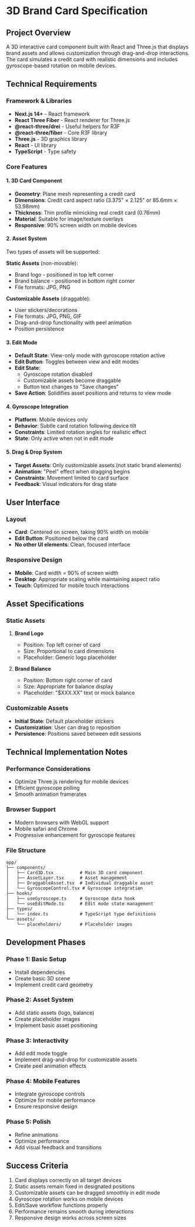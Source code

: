 # 3D Brand Card Specification

## Project Overview
A 3D interactive card component built with React and Three.js that displays brand assets and allows customization through drag-and-drop interactions. The card simulates a credit card with realistic dimensions and includes gyroscope-based rotation on mobile devices.

## Technical Requirements

### Framework & Libraries
- **Next.js 14+** - React framework
- **React Three Fiber** - React renderer for Three.js
- **@react-three/drei** - Useful helpers for R3F
- **@react-three/fiber** - Core R3F library
- **Three.js** - 3D graphics library
- **React** - UI library
- **TypeScript** - Type safety

### Core Features

#### 1. 3D Card Component
- **Geometry**: Plane mesh representing a credit card
- **Dimensions**: Credit card aspect ratio (3.375" × 2.125" or 85.6mm × 53.98mm)
- **Thickness**: Thin profile mimicking real credit card (0.76mm)
- **Material**: Suitable for image/texture overlays
- **Responsive**: 90% screen width on mobile devices

#### 2. Asset System
Two types of assets will be supported:

**Static Assets** (non-movable):
- Brand logo - positioned in top left corner
- Brand balance - positioned in bottom right corner
- File formats: JPG, PNG

**Customizable Assets** (draggable):
- User stickers/decorations
- File formats: JPG, PNG, GIF
- Drag-and-drop functionality with peel animation
- Position persistence

#### 3. Edit Mode
- **Default State**: View-only mode with gyroscope rotation active
- **Edit Button**: Toggles between view and edit modes
- **Edit State**: 
  - Gyroscope rotation disabled
  - Customizable assets become draggable
  - Button text changes to "Save changes"
- **Save Action**: Solidifies asset positions and returns to view mode

#### 4. Gyroscope Integration
- **Platform**: Mobile devices only
- **Behavior**: Subtle card rotation following device tilt
- **Constraints**: Limited rotation angles for realistic effect
- **State**: Only active when not in edit mode

#### 5. Drag & Drop System
- **Target Assets**: Only customizable assets (not static brand elements)
- **Animation**: "Peel" effect when dragging begins
- **Constraints**: Movement limited to card surface
- **Feedback**: Visual indicators for drag state

## User Interface

### Layout
- **Card**: Centered on screen, taking 90% width on mobile
- **Edit Button**: Positioned below the card
- **No other UI elements**: Clean, focused interface

### Responsive Design
- **Mobile**: Card width = 90% of screen width
- **Desktop**: Appropriate scaling while maintaining aspect ratio
- **Touch**: Optimized for mobile touch interactions

## Asset Specifications

### Static Assets
1. **Brand Logo**
   - Position: Top left corner of card
   - Size: Proportional to card dimensions
   - Placeholder: Generic logo placeholder

2. **Brand Balance**
   - Position: Bottom right corner of card
   - Size: Appropriate for balance display
   - Placeholder: "$XXX.XX" text or mock balance

### Customizable Assets
- **Initial State**: Default placeholder stickers
- **Customization**: User can drag to reposition
- **Persistence**: Positions saved between edit sessions

## Technical Implementation Notes

### Performance Considerations
- Optimize Three.js rendering for mobile devices
- Efficient gyroscope polling
- Smooth animation framerates

### Browser Support
- Modern browsers with WebGL support
- Mobile safari and Chrome
- Progressive enhancement for gyroscope features

### File Structure
```
app/
├── components/
│   ├── Card3D.tsx          # Main 3D card component
│   ├── AssetLayer.tsx      # Asset management
│   ├── DraggableAsset.tsx  # Individual draggable asset
│   └── GyroscopeControl.tsx # Gyroscope integration
├── hooks/
│   ├── useGyroscope.ts     # Gyroscope data hook
│   └── useEditMode.ts      # Edit mode state management
├── types/
│   └── index.ts            # TypeScript type definitions
└── assets/
    └── placeholders/       # Placeholder images
```

## Development Phases

### Phase 1: Basic Setup
- Install dependencies
- Create basic 3D scene
- Implement credit card geometry

### Phase 2: Asset System
- Add static assets (logo, balance)
- Create placeholder images
- Implement basic asset positioning

### Phase 3: Interactivity
- Add edit mode toggle
- Implement drag-and-drop for customizable assets
- Create peel animation effects

### Phase 4: Mobile Features
- Integrate gyroscope controls
- Optimize for mobile performance
- Ensure responsive design

### Phase 5: Polish
- Refine animations
- Optimize performance
- Add visual feedback and transitions

## Success Criteria
1. Card displays correctly on all target devices
2. Static assets remain fixed in designated positions
3. Customizable assets can be dragged smoothly in edit mode
4. Gyroscope rotation works on mobile devices
5. Edit/Save workflow functions properly
6. Performance remains smooth during interactions
7. Responsive design works across screen sizes
